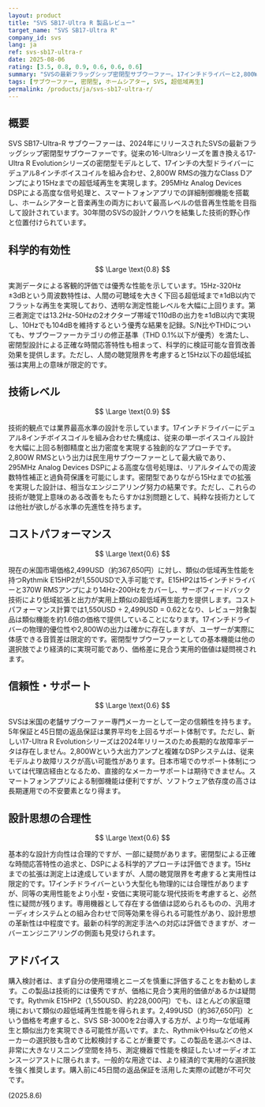 ```yaml
---
layout: product
title: "SVS SB17-Ultra R 製品レビュー"
target_name: "SVS SB17-Ultra R"
company_id: svs
lang: ja
ref: svs-sb17-ultra-r
date: 2025-08-06
rating: [3.5, 0.8, 0.9, 0.6, 0.6, 0.6]
summary: "SVSの最新フラッグシップ密閉型サブウーファー。17インチドライバーと2,800W RMSアンプを搭載し、15Hzまでの超低域再生を実現するが、類似性能をやや安価に実現可能な選択肢に対してコストパフォーマンスが合理的。"
tags: [サブウーファー, 密閉型, ホームシアター, SVS, 超低域再生]
permalink: /products/ja/svs-sb17-ultra-r/
---
```


## 概要

SVS SB17-Ultra-R サブウーファーは、2024年にリリースされたSVSの最新フラッグシップ密閉型サブウーファーです。従来の16-Ultraシリーズを置き換える17-Ultra R Evolutionシリーズの密閉型モデルとして、17インチの大型ドライバーにデュアル8インチボイスコイルを組み合わせ、2,800W RMSの強力なClass Dアンプにより15Hzまでの超低域再生を実現します。295MHz Analog Devices DSPによる高度な信号処理と、スマートフォンアプリでの詳細制御機能を搭載し、ホームシアターと音楽再生の両方において最高レベルの低音再生性能を目指して設計されています。30年間のSVSの設計ノウハウを結集した技術的野心作と位置付けられています。

## 科学的有効性

$$ \Large \text{0.8} $$

実測データによる客観的評価では優秀な性能を示しています。15Hz-320Hz ±3dBという周波数特性は、人間の可聴域を大きく下回る超低域まで±1dB以内でフラットな再生を実現しており、透明な測定性能レベルを大幅に上回ります。第三者測定では13.2Hz-50Hzの2オクターブ帯域で110dBの出力を±1dB以内で実現し、10Hzでも104dBを維持するという優秀な結果を記録。S/N比やTHDについても、サブウーファーカテゴリの修正基準（THD 0.1%以下が優秀）を満たし、密閉型設計による正確な時間応答特性も相まって、科学的に検証可能な音質改善効果を提供します。ただし、人間の聴覚限界を考慮すると15Hz以下の超低域拡張は実用上の意味が限定的です。

## 技術レベル

$$ \Large \text{0.9} $$

技術的観点では業界最高水準の設計を示しています。17インチドライバーにデュアル8インチボイスコイルを組み合わせた構成は、従来の単一ボイスコイル設計を大幅に上回る制御精度と出力密度を実現する独創的なアプローチです。2,800W RMSという出力は民生用サブウーファーとして最大級であり、295MHz Analog Devices DSPによる高度な信号処理は、リアルタイムでの周波数特性補正と過負荷保護を可能にします。密閉型でありながら15Hzまでの拡張を実現した設計は、相当なエンジニアリング努力の結果です。ただし、これらの技術が聴覚上意味のある改善をもたらすかは別問題として、純粋な技術力としては他社が欲しがる水準の先進性を持ちます。

## コストパフォーマンス

$$ \Large \text{0.6} $$

現在の米国市場価格2,499USD（約367,650円）に対し、類似の低域再生性能を持つRythmik E15HP2が1,550USDで入手可能です。E15HP2は15インチドライバーと370W RMSアンプにより14Hz-200Hzをカバーし、サーボフィードバック技術により低域拡張と出力が実用上類似の超低域再生能力を提供します。コストパフォーマンス計算では1,550USD ÷ 2,499USD = 0.62となり、レビュー対象製品は類似機能を約1.6倍の価格で提供していることになります。17インチドライバーの物理的優位性や2,800Wの出力は確かに存在しますが、ユーザーが実際に体感できる音質差は限定的です。密閉型サブウーファーとしての基本機能は他の選択肢でより経済的に実現可能であり、価格差に見合う実用的価値は疑問視されます。

## 信頼性・サポート

$$ \Large \text{0.6} $$

SVSは米国の老舗サブウーファー専門メーカーとして一定の信頼性を持ちます。5年保証と45日間の返品保証は業界平均を上回るサポート体制です。ただし、新しい17-Ultra R Evolutionシリーズは2024年リリースのため長期的な故障率データは存在しません。2,800Wという大出力アンプと複雑なDSPシステムは、従来モデルより故障リスクが高い可能性があります。日本市場でのサポート体制については代理店経由となるため、直接的なメーカーサポートは期待できません。スマートフォンアプリによる制御機能は便利ですが、ソフトウェア依存度の高さは長期運用での不安要素となり得ます。

## 設計思想の合理性

$$ \Large \text{0.6} $$

基本的な設計方向性は合理的ですが、一部に疑問があります。密閉型による正確な時間応答特性の追求と、DSPによる科学的アプローチは評価できます。15Hzまでの拡張は測定上は達成していますが、人間の聴覚限界を考慮すると実用性は限定的です。17インチドライバーという大型化も物理的には合理性がありますが、同等の実用性能をより小型・安価に実現可能な現代技術を考慮すると、必然性に疑問が残ります。専用機器として存在する価値は認められるものの、汎用オーディオシステムとの組み合わせで同等効果を得られる可能性があり、設計思想の革新性は中程度です。最新の科学的測定手法への対応は評価できますが、オーバーエンジニアリングの側面も見受けられます。

## アドバイス

購入検討者は、まず自分の使用環境とニーズを慎重に評価することをお勧めします。この製品は技術的には優秀ですが、価格に見合う実用的価値があるかは疑問です。Rythmik E15HP2（1,550USD、約228,000円）でも、ほとんどの家庭環境において類似の超低域再生性能を得られます。2,499USD（約367,650円）という価格を考慮すると、SVS SB-3000を2台導入する方が、より均一な低域再生と類似出力を実現できる可能性が高いです。また、RythmikやHsuなどの他メーカーの選択肢も含めて比較検討することが重要です。この製品を選ぶべきは、非常に大きなリスニング空間を持ち、測定機器で性能を検証したいオーディオエンスージアストに限られます。一般的な用途では、より経済的で実用的な選択肢を強く推奨します。購入前に45日間の返品保証を活用した実際の試聴が不可欠です。

(2025.8.6)
